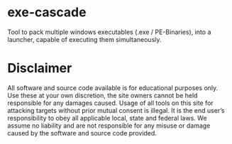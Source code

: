 # exe-cascade
Tool to pack multiple windows executables (.exe / PE-Binaries), into a launcher, capable of executing them simultaneously.

# Disclaimer
All software and source code available is for educational purposes only.
Use these at your own discretion, the site owners cannot be held responsible for any damages caused.
Usage of all tools on this site for attacking targets without prior mutual consent is illegal.
It is the end user’s responsibility to obey all applicable local, state and federal laws.
We assume no liability and are not responsible for any misuse or damage caused by the software and source code provided.
